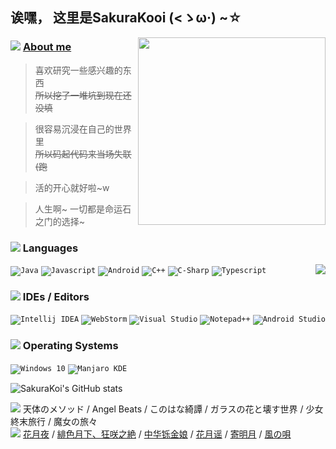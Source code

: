 ## 诶嘿， 这里是SakuraKooi (<ゝω·) ~☆

<img align="right" src="https://cdn.jsdelivr.net/gh/SakuraKoi/SakuraKoi/illust_87341761_20210317_181450.png" width='300px'>

### ![](https://cdn.jsdelivr.net/gh/primer/octicons/icons/comment-24.svg) [About me](http://music.163.com/song?id=1494001389)
> 喜欢研究一些感兴趣的东西\
> <s>所以挖了一堆坑到现在还没填</s>

> 很容易沉浸在自己的世界里\
> <s>所以码起代码来当场失联 (跑</s>

> 活的开心就好啦~w

> 人生啊~ 一切都是命运石之门的选择~

### ![](https://cdn.jsdelivr.net/gh/primer/octicons/icons/code-24.svg) Languages
<code>![](https://cdn.jsdelivr.net/gh/SakuraKoi/SakuraKoi/logos/java.png "Java")</code>
<code>![](https://cdn.jsdelivr.net/gh/SakuraKoi/SakuraKoi/logos/javascript.png "Javascript")</code>
<code>![](https://cdn.jsdelivr.net/gh/SakuraKoi/SakuraKoi/logos/android.png "Android")</code>
<code>![](https://cdn.jsdelivr.net/gh/SakuraKoi/SakuraKoi/logos/cpp.png "C++")</code>
<code>![](https://cdn.jsdelivr.net/gh/SakuraKoi/SakuraKoi/logos/csharp.png "C-Sharp")</code>
<code>![](https://cdn.jsdelivr.net/gh/SakuraKoi/SakuraKoi/logos/typescript.png "Typescript")</code>
<img align="right" src="https://github-readme-stats.vercel.app/api/top-langs/?username=sakurakoi&layout=compact">

### ![](https://cdn.jsdelivr.net/gh/primer/octicons/icons/rocket-24.svg) IDEs / Editors
<code>![](https://cdn.jsdelivr.net/gh/SakuraKoi/SakuraKoi/logos/idea.png "Intellij IDEA")</code>
<code>![](https://cdn.jsdelivr.net/gh/SakuraKoi/SakuraKoi/logos/webstorm.png "WebStorm")</code>
<code>![](https://cdn.jsdelivr.net/gh/SakuraKoi/SakuraKoi/logos/visualstudio.png "Visual Studio")</code>
<code>![](https://cdn.jsdelivr.net/gh/SakuraKoi/SakuraKoi/logos/notepadplusplus.png "Notepad++")</code>
<code>![](https://cdn.jsdelivr.net/gh/SakuraKoi/SakuraKoi/logos/androidstudio.png "Android Studio")</code>

### ![](https://cdn.jsdelivr.net/gh/primer/octicons/icons/device-desktop-24.svg) Operating Systems
<code>![](https://cdn.jsdelivr.net/gh/SakuraKoi/SakuraKoi/logos/windows10.png "Windows 10")</code>
<code>![](https://cdn.jsdelivr.net/gh/SakuraKoi/SakuraKoi/logos/manjaro.png "Manjaro KDE")</code>

![](https://github-readme-stats.vercel.app/api?username=sakurakoi&count_private=true&show_icons=true "SakuraKoi's GitHub stats")

![](https://cdn.jsdelivr.net/gh/primer/octicons/icons/heart-16.svg) 天体のメソッド / Angel Beats / このはな綺譚 / ガラスの花と壊す世界 / 少女終末旅行 / 魔女の旅々\
![](https://cdn.jsdelivr.net/gh/primer/octicons/icons/star-16.svg) [花月夜](http://music.163.com/song?id=28928723) / [緋色月下、狂咲之絶](http://music.163.com/song?id=437250672) / [中华铄金娘](http://music.163.com/song?id=420401134) / [花月谣](http://music.163.com/song?id=1312663429) / [寄明月](http://music.163.com/song?id=511917431) / [風の唄](http://music.163.com/song?id=523035658)